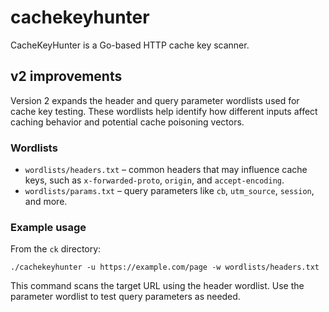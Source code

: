 # cachekeyhunter

CacheKeyHunter is a Go-based HTTP cache key scanner.

## v2 improvements

Version 2 expands the header and query parameter wordlists used for cache key testing. These wordlists help identify how different inputs affect caching behavior and potential cache poisoning vectors.

### Wordlists

- `wordlists/headers.txt` – common headers that may influence cache keys, such as `x-forwarded-proto`, `origin`, and `accept-encoding`.
- `wordlists/params.txt` – query parameters like `cb`, `utm_source`, `session`, and more.

### Example usage

From the `ck` directory:

```
./cachekeyhunter -u https://example.com/page -w wordlists/headers.txt
```

This command scans the target URL using the header wordlist. Use the parameter wordlist to test query parameters as needed.
